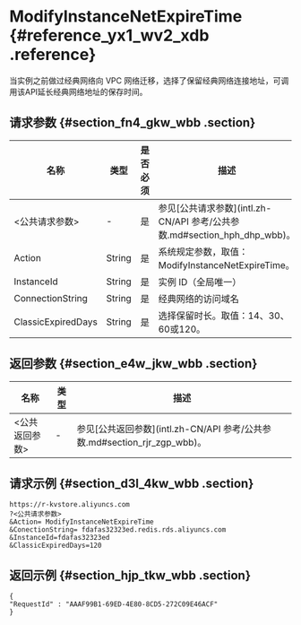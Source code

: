 # ModifyInstanceNetExpireTime {#reference_yx1_wv2_xdb .reference}

当实例之前做过经典网络向 VPC 网络迁移，选择了保留经典网络连接地址，可调用该API延长经典网络地址的保存时间。

## 请求参数 {#section_fn4_gkw_wbb .section}

|名称|类型|是否必须|描述|
|--|--|----|--|
|<公共请求参数\>|-|是|参见[公共请求参数](intl.zh-CN/API 参考/公共参数.md#section_hph_dhp_wbb)。|
|Action|String|是|系统规定参数，取值：ModifyInstanceNetExpireTime。|
|InstanceId|String|是|实例 ID（全局唯一）|
|ConnectionString|String|是|经典网络的访问域名|
|ClassicExpiredDays|String|是|选择保留时长。取值：14、30、60或120。|

## 返回参数 {#section_e4w_jkw_wbb .section}

|名称|类型|描述|
|--|--|--|
|<公共返回参数\>|-|参见[公共返回参数](intl.zh-CN/API 参考/公共参数.md#section_rjr_zgp_wbb)。|

## 请求示例 {#section_d3l_4kw_wbb .section}

```
https://r-kvstore.aliyuncs.com
?<公共请求参数>
&Action= ModifyInstanceNetExpireTime
&ConectionString= fdafas32323ed.redis.rds.aliyuncs.com
&InstanceId=fdafas32323ed
&ClassicExpiredDays=120
```

## 返回示例 {#section_hjp_tkw_wbb .section}

```
{
"RequestId" : "AAAF99B1-69ED-4E80-8CD5-272C09E46ACF"
}
```

